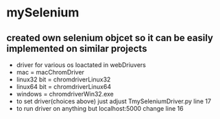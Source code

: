 # mySelenium
## created own selenium objcet so it can be easily implemented on similar projects
* driver for various os loactated in webDriuvers
* mac = macChromDriver
* linux32 bit = chromdriverLinux32
* linux64 bit = chromdriverLinux64
* windows = chromdriverWin32.exe
* to set driver(choices above) just adjust TmySeleniumDriver.py line 17
* to run driver on anything but localhost:5000 change line 16
